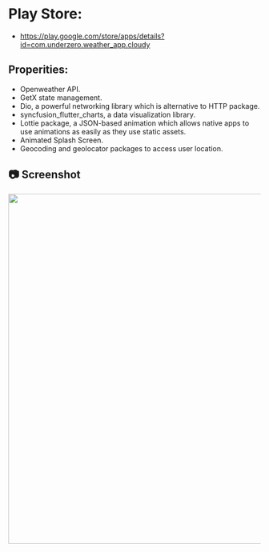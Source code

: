 # Play Store:

- https://play.google.com/store/apps/details?id=com.underzero.weather_app.cloudy

## Properities:

- Openweather API.
- GetX state management.
- Dio, a powerful networking library which is alternative to HTTP package.
- syncfusion_flutter_charts, a data visualization library.
- Lottie package, a JSON-based animation which allows native apps to use animations as easily as they use static assets.
- Animated Splash Screen.
- Geocoding and geolocator packages to access user location.
## :camera: Screenshot

<img src="https://user-images.githubusercontent.com/69325037/138506540-2fbf1aaa-6752-43b1-8c34-f68fe9bc3dff.png" width="700"/>
